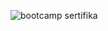 ![bootcamp sertifika](https://github.com/aliberkaygdk/AndroidBootcampJava/assets/63061883/58b20357-5d88-4bba-9076-57567bc3c9d5)
